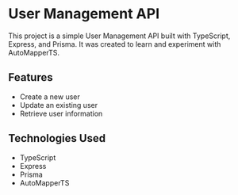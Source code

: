 # User Management API

This project is a simple User Management API built with TypeScript, Express, and Prisma. It was created to learn and experiment with AutoMapperTS.

## Features

- Create a new user
- Update an existing user
- Retrieve user information

## Technologies Used

- TypeScript
- Express
- Prisma
- AutoMapperTS

